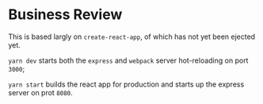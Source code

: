 # Business Review

This is based largly on `create-react-app`, of which has not yet been ejected yet.

`yarn dev` starts both the `express` and `webpack` server hot-reloading on port `3000`;

`yarn start` builds the react app for production and starts up the express server on prot `8080`.